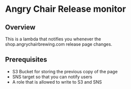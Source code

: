 # Angry Chair Release monitor

## Overview
This is a lambda that notifies you whenever the shop.angrychairbrewing.com release page changes.

## Prerequisites
- S3 Bucket for storing the previous copy of the page
- SNS target so that you can notify users
- A role that is allowed to write to S3 and SNS
